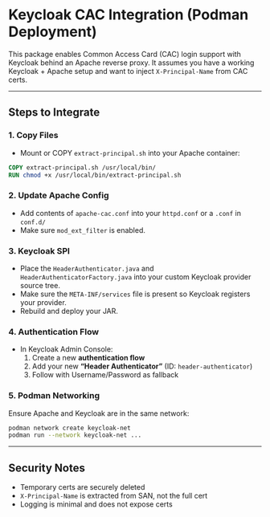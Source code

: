 # Keycloak CAC Integration (Podman Deployment)

This package enables Common Access Card (CAC) login support with Keycloak behind an Apache reverse proxy. It assumes you have a working Keycloak + Apache setup and want to inject `X-Principal-Name` from CAC certs.

---

## Steps to Integrate

### 1. Copy Files
- Mount or COPY `extract-principal.sh` into your Apache container:
```Dockerfile
COPY extract-principal.sh /usr/local/bin/
RUN chmod +x /usr/local/bin/extract-principal.sh
```

### 2. Update Apache Config
- Add contents of `apache-cac.conf` into your `httpd.conf` or a `.conf` in `conf.d/`
- Make sure `mod_ext_filter` is enabled.

### 3. Keycloak SPI
- Place the `HeaderAuthenticator.java` and `HeaderAuthenticatorFactory.java` into your custom Keycloak provider source tree.
- Make sure the `META-INF/services` file is present so Keycloak registers your provider.
- Rebuild and deploy your JAR.

### 4. Authentication Flow
- In Keycloak Admin Console:
  1. Create a new **authentication flow**
  2. Add your new **“Header Authenticator”** (ID: `header-authenticator`)
  3. Follow with Username/Password as fallback

### 5. Podman Networking
Ensure Apache and Keycloak are in the same network:
```bash
podman network create keycloak-net
podman run --network keycloak-net ...
```

---

## Security Notes
- Temporary certs are securely deleted
- `X-Principal-Name` is extracted from SAN, not the full cert
- Logging is minimal and does not expose certs
